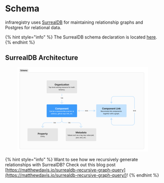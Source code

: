 # Schema

infraregistry uses [SurrealDB](https://surrealdb.com) for maintaining relationship graphs and Postgres for relational data.

{% hint style="info" %}
The SurrealDB schema declaration is located [here](https://github.com/infraregistry/schema/blob/main/surrealdb/product.surql).
{% endhint %}

## SurrealDB Architecture

<figure><img src="../.gitbook/assets/Figma-000818 (1).png" alt=""><figcaption></figcaption></figure>

{% hint style="info" %}
Want to see how we recursively generate relationships with SurrealDB? Check out this blog post [https://matthewdavis.io/surrealdb-recursive-graph-query](https://matthewdavis.io/surrealdb-recursive-graph-query/)!
{% endhint %}

